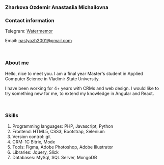 ### Zharkova Ozdemir Anastasiia Michailovna
### Contact information


Telegram: [Watermemor](https://t.me/Watermemor)


Email: nastyazh2001@gmail.com




&nbsp;
### About me


Hello, nice to meet you. I am a final year Master's student in Applied Computer Science in Vladimir State University.


I have been working for 4+ years with CRMs and web design. 
I would like to try something new for me, to extend my knowledge in Angular and React.

&nbsp;
### Skills

1. Programming languages: PHP, Javascript, Python
2. Frontend: HTML5, CSS3, Bootstrap, Selenium
3. Version control: git
4. CRM: 1C Bitrix, Modx
5. Tools: Figma, Adobe Photoshop, Adobe Illustrator
6. Libraries: Jquery, Slick
7. Databases: MySql, SQL Server, MongoDB